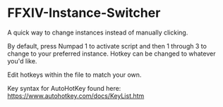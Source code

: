 # FFXIV-Instance-Switcher

A quick way to change instances instead of manually clicking.<br>

By default, press Numpad 1 to activate script and then 1 through 3 to change to your preferred instance. Hotkey can be changed to whatever you'd like.

Edit hotkeys within the file to match your own.

Key syntax for AutoHotKey found here:<br>
https://www.autohotkey.com/docs/KeyList.htm
